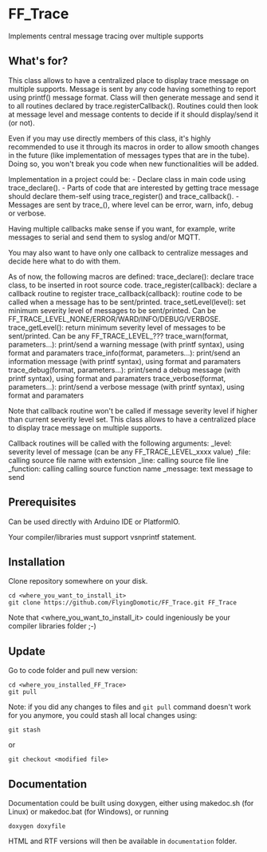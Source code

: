 # FF_Trace
 Implements central message tracing over multiple supports

## What's for?

This class allows to have a centralized place to display trace message on multiple supports.
	Message is sent by any code having something to report using printf() message format.
	Class will then generate message and send it to all routines declared by trace.registerCallback().
	Routines could then look at message level and message contents to decide if it should display/send it (or not).

Even if you may use directly members of this class, it's highly recommended to use it through its macros
	in order to allow smooth changes in the future (like implementation of messages types that are in the tube).
	Doing so, you won't break you code when new functionalities will be added.

Implementation in a project could be:
	- Declare class in main code using trace_declare().
	- Parts of code that are interested by getting trace message should declare them-self using trace_register() and trace_callback().
	- Messages are sent by trace_<level>(), where level can be error, warn, info, debug or verbose.

Having multiple callbacks make sense if you want, for example, write messages to serial and send them to syslog and/or MQTT.

You may also want to have only one callback to centralize messages and decide here what to do with them.

As of now, the following macros are defined:
	trace_declare(): declare trace class, to be inserted in root source code.
	trace_register(callback): declare a callback routine to register
	trace_callback(callback): routine code to be called when a message has to be sent/printed.
	trace_setLevel(level): set minimum severity level of messages to be sent/printed. Can be FF_TRACE_LEVEL_NONE/ERROR/WARD/INFO/DEBUG/VERBOSE.
	trace_getLevel(): return minimum severity level of messages to be sent/printed. Can be any FF_TRACE_LEVEL_???
	trace_warn(format, parameters...): print/send a warning message (with printf syntax), using format and paramaters
	trace_info(format, parameters...): print/send an information message (with printf syntax), using format and paramaters
	trace_debug(format, parameters...): print/send a debug message (with printf syntax), using format and paramaters
	trace_verbose(format, parameters...): print/send a verbose message (with printf syntax), using format and paramaters

Note that callback routine won't be called if message severity level if higher than current severity level set.		This class allows to have a centralized place to display trace message on multiple supports.

Callback routines will be called with the following arguments:
	_level: severity level of message (can be any FF_TRACE_LEVEL_xxxx value)
	_file: calling source file name with extension
	_line: calling source file line
	_function: calling calling source function name
	_message: text message to send

## Prerequisites

Can be used directly with Arduino IDE or PlatformIO.

Your compiler/libraries must support vsnprintf statement.

## Installation

Clone repository somewhere on your disk.
```
cd <where_you_want_to_install_it>
git clone https://github.com/FlyingDomotic/FF_Trace.git FF_Trace
```

Note that <where_you_want_to_install_it> could ingeniously be your compiler libraries folder ;-)

## Update

Go to code folder and pull new version:
```
cd <where_you_installed_FF_Trace>
git pull
```

Note: if you did any changes to files and `git pull` command doesn't work for you anymore, you could stash all local changes using:
```
git stash
```
or
```
git checkout <modified file>
```

## Documentation

Documentation could be built using doxygen, either using makedoc.sh (for Linux) or makedoc.bat (for Windows), or running
```
doxygen doxyfile
```

HTML and RTF versions will then be available in `documentation` folder.
